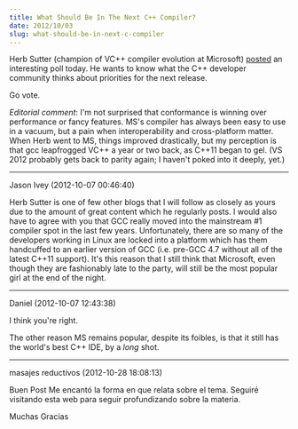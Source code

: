 ```yaml
---
title: What Should Be In The Next C++ Compiler?
date: 2012/10/03
slug: what-should-be-in-next-c-compiler
---
```


Herb Sutter (champion of VC++ compiler evolution at Microsoft) <a href="http://wp.me/peb5Y-q7" target="_blank">posted</a> an interesting poll today. He wants to know what the C++ developer community thinks about priorities for the next release.

Go vote.

<em>Editorial comment</em>: I'm not surprised that conformance is winning over performance or fancy features. MS's compiler has always been easy to use in a vacuum, but a pain when interoperability and cross-platform matter. When Herb went to MS, things improved drastically, but my perception is that gcc leapfrogged VC++ a year or two back, as C++11 began to gel. (VS 2012 probably gets back to parity again; I haven't poked into it deeply, yet.)

---

Jason Ivey (2012-10-07 00:46:40)

Herb Sutter is one of few other blogs that I will follow as closely as yours due to the amount of great content which he regularly posts.  I would also have to agree with you that GCC really moved into the mainstream #1 compiler spot in the last few years.  Unfortunately, there are so many of the developers working in Linux are locked into a platform which has them handcuffed to an earlier version of GCC (i.e. pre-GCC 4.7 without all of the latest C++11 support).  It's this reason that I still think that Microsoft, even though they are fashionably late to the party, will still be the most popular girl at the end of the night.

---

Daniel (2012-10-07 12:43:38)

I think you're right.

The other reason MS remains popular, despite its foibles, is that it still has the world's best C++ IDE, by a *long* shot.

---

masajes reductivos (2012-10-28 18:08:13)

Buen Post
Me encantó la forma en que relata sobre el tema.
Seguiré visitando esta web para seguir profundizando sobre la materia.

Muchas Gracias
